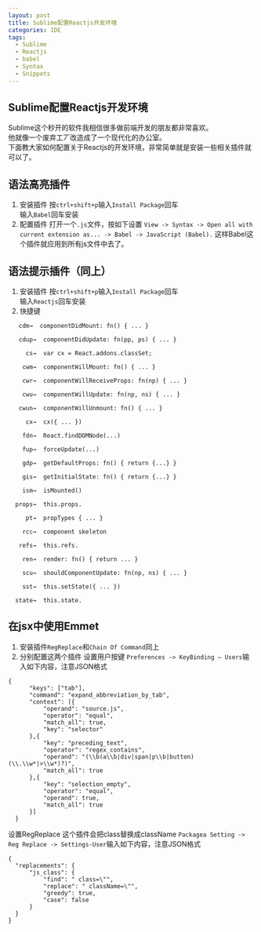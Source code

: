 ```yaml
---
layout: post
title: Sublime配置Reactjs开发环境
categories: IDE
tags:
  - Sublime
  - Reactjs
  - babel
  - Syntax
  - Snippets
---
```


## Sublime配置Reactjs开发环境
Sublime这个秒开的软件我相信很多做前端开发的朋友都非常喜欢。  
他就像一个废弃工丆改造成了一个现代化的办公室。  
下面教大家如何配置关于Reactjs的开发环境，非常简单就是安装一些相关插件就可以了。

## 语法高亮插件
1. 安装插件
按`ctrl+shift+p`输入`Install Package`回车  
输入`Babel`回车安装  
2. 配置插件
打开一个`.js`文件，按如下设置
`View -> Syntax -> Open all with current extension as... -> Babel -> JavaScript (Babel).`
这样Babel这个插件就应用到所有js文件中去了。

## 语法提示插件（同上）
1. 安装插件
按`ctrl+shift+p`输入`Install Package`回车  
输入`Reactjs`回车安装  
2. 快捷键
```
   cdm→  componentDidMount: fn() { ... }

   cdup→  componentDidUpdate: fn(pp, ps) { ... }

     cs→  var cx = React.addons.classSet;

    cwm→  componentWillMount: fn() { ... }

    cwr→  componentWillReceiveProps: fn(np) { ... }

    cwu→  componentWillUpdate: fn(np, ns) { ... }

   cwun→  componentWillUnmount: fn() { ... }

     cx→  cx({ ... })

    fdn→  React.findDOMNode(...)

    fup→  forceUpdate(...)

    gdp→  getDefaultProps: fn() { return {...} } 

    gis→  getInitialState: fn() { return {...} } 

    ism→  isMounted()

  props→  this.props.

     pt→  propTypes { ... }

    rcc→  component skeleton

   refs→  this.refs.

    ren→  render: fn() { return ... }

    scu→  shouldComponentUpdate: fn(np, ns) { ... }

    sst→  this.setState({ ... })

  state→  this.state.
  ```

  ## 在jsx中使用Emmet
  1. 安装插件`RegReplace`和`Chain Of Command`同上
  2. 分别配置这两个插件
  设置用户按键
  `Preferences -> KeyBinding – Users`输入如下内容，注意JSON格式  
  ```
  {
		"keys": ["tab"],
		"command": "expand_abbreviation_by_tab", 
		"context": [{
			"operand": "source.js", 
			"operator": "equal", 
			"match_all": true, 
			"key": "selector"
		},{
			"key": "preceding_text", 
			"operator": "regex_contains", 
			"operand": "(\\b(a\\b|div|span|p\\b|button)(\\.\\w*|>\\w*)?)", 
			"match_all": true
		},{
			"key": "selection_empty", 
			"operator": "equal", 
			"operand": true, 
			"match_all": true
		}]
	}
  ```
  设置RegReplace
  这个插件会把class替换成className
    `Packagea Setting -> Reg Replace -> Settings-User`输入如下内容，注意JSON格式 
  ```
  {
    "replacements": {
        "js_class": {
            "find": " class=\"",
            "replace": " className=\"",
            "greedy": true,
            "case": false
        }
    }
}
```